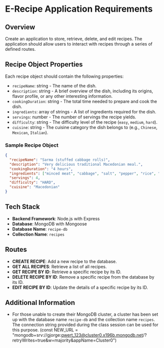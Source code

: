 # E-Recipe Application Requirements

## Overview

Create an application to store, retrieve, delete, and edit recipes. The application should allow users to interact with recipes through a series of defined routes.

## Recipe Object Properties

Each recipe object should contain the following properties:

- `recipeName`: string - The name of the dish.
- `description`: string - A brief overview of the dish, including its origins, flavor profile, or any other interesting information.
- `cookingDuration`: string - The total time needed to prepare and cook the dish.
- `ingredients`: array of strings - A list of ingredients required for the dish.
- `servings`: number - The number of servings the recipe yields.
- `difficulty`: string - The difficulty level of the recipe (`easy`, `medium`, `hard`).
- `cuisine`: string - The cuisine category the dish belongs to (e.g., `Chinese`, `Mexican`, `Italian`).

### Sample Recipe Object

```json
{
  "recipeName": "Sarma (stuffed cabbage rolls)",
  "description": "Very delicious traditional Macedonian meal.",
  "cookingDuration": "4 hours",
  "ingredients": ["minced meat", "cabbage", "salt", "pepper", "rice", "water"],
  "servings": 4,
  "difficulty": "HARD",
  "cuisine": "Macedonian"
}
```

## Tech Stack

- **Backend Framework**: Node.js with Express
- **Database**: MongoDB with Mongoose
- **Database Name**: `recipe-db`
- **Collection Name**: `recipes`

## Routes

- **CREATE RECIPE**: Add a new recipe to the database.
- **GET ALL RECIPES**: Retrieve a list of all recipes.
- **GET RECIPE BY ID**: Retrieve a specific recipe by its ID.
- **DELETE RECIPE BY ID**: Remove a specific recipe from the database by its ID.
- **EDIT RECIPE BY ID**: Update the details of a specific recipe by its ID.

## Additional Information

- For those unable to create their MongoDB cluster, a cluster has been set up with the database name `recipe-db` and the collection name `recipes`. The connection string provided during the class session can be used for this purpose. (const NEW_URL = "mongodb+srv://gjorge:qwert_123@cluster0.x196b.mongodb.net/?retryWrites=true&w=majority&appName=Cluster0")
